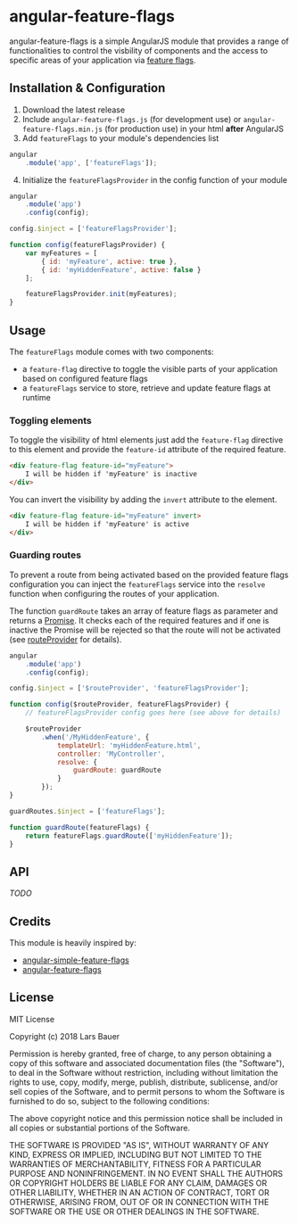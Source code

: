 # angular-feature-flags
angular-feature-flags is a simple AngularJS module that provides a range of functionalities to control the visbility of components and the access to specific areas of your application via [feature flags](https://en.wikipedia.org/wiki/Feature_toggle).
## Installation & Configuration
1. Download the latest release
2. Include `angular-feature-flags.js` (for development use) or `angular-feature-flags.min.js` (for production use) in your html __after__ AngularJS
3. Add `featureFlags` to your module's dependencies list
```javascript
angular
    .module('app', ['featureFlags']);
```
4. Initialize the `featureFlagsProvider` in the config function of your module
```javascript
angular
    .module('app')
    .config(config);

config.$inject = ['featureFlagsProvider'];

function config(featureFlagsProvider) {
    var myFeatures = [
        { id: 'myFeature', active: true },
        { id: 'myHiddenFeature', active: false }
    ];

    featureFlagsProvider.init(myFeatures);
}
```
## Usage
The `featureFlags` module comes with two components:
* a `feature-flag` directive to toggle the visible parts of your application based on configured feature flags
* a `featureFlags` service to store, retrieve and update feature flags at runtime
### Toggling elements
To toggle the visibility of html elements just add the `feature-flag` directive to this element and provide the `feature-id` attribute of the required feature.
```html
<div feature-flag feature-id="myFeature">
    I will be hidden if 'myFeature' is inactive
</div>
```
You can invert the visibility by adding the `invert` attribute to the element.
```html
<div feature-flag feature-id="myFeature" invert>
    I will be hidden if 'myFeature' is active
</div>
```
### Guarding routes
To prevent a route from being activated based on the provided feature flags configuration you can inject the `featureFlags` service into the `resolve` function when configuring the routes of your application.

The function `guardRoute` takes an array of feature flags as parameter and returns a [Promise](https://docs.angularjs.org/api/ng/service/$q). It checks each of the required features and if one is inactive the Promise will be rejected so that the route will not be activated (see [routeProvider](https://docs.angularjs.org/api/ngRoute/provider/$routeProvider) for details).
```javascript
angular
    .module('app')
    .config(config);

config.$inject = ['$routeProvider', 'featureFlagsProvider'];

function config($routeProvider, featureFlagsProvider) {
    // featureFlagsProvider config goes here (see above for details)

    $routeProvider
        .when('/MyHiddenFeature', {
            templateUrl: 'myHiddenFeature.html',
            controller: 'MyController',
            resolve: {
                guardRoute: guardRoute
            }
        });
}

guardRoutes.$inject = ['featureFlags'];

function guardRoute(featureFlags) {
    return featureFlags.guardRoute(['myHiddenFeature']);
}
```
## API
_TODO_
## Credits
This module is heavily inspired by:
* [angular-simple-feature-flags](https://github.com/costacruise/angular-simple-feature-flags)
* [angular-feature-flags](https://github.com/michaeltaranto/angular-feature-flags)
## License
MIT License

Copyright (c) 2018 Lars Bauer

Permission is hereby granted, free of charge, to any person obtaining a copy
of this software and associated documentation files (the "Software"), to deal
in the Software without restriction, including without limitation the rights
to use, copy, modify, merge, publish, distribute, sublicense, and/or sell
copies of the Software, and to permit persons to whom the Software is
furnished to do so, subject to the following conditions:

The above copyright notice and this permission notice shall be included in all
copies or substantial portions of the Software.

THE SOFTWARE IS PROVIDED "AS IS", WITHOUT WARRANTY OF ANY KIND, EXPRESS OR
IMPLIED, INCLUDING BUT NOT LIMITED TO THE WARRANTIES OF MERCHANTABILITY,
FITNESS FOR A PARTICULAR PURPOSE AND NONINFRINGEMENT. IN NO EVENT SHALL THE
AUTHORS OR COPYRIGHT HOLDERS BE LIABLE FOR ANY CLAIM, DAMAGES OR OTHER
LIABILITY, WHETHER IN AN ACTION OF CONTRACT, TORT OR OTHERWISE, ARISING FROM,
OUT OF OR IN CONNECTION WITH THE SOFTWARE OR THE USE OR OTHER DEALINGS IN THE
SOFTWARE.

